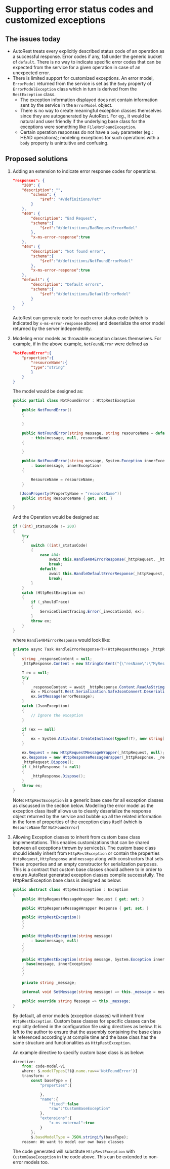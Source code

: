 # Supporting error status codes and customized exceptions
## The issues today
- AutoRest treats every explicitly described status code of an operation as a successful response. Error codes if any, fall under the generic bucket of `default`. There is no way to indicate specific error codes that can be expected from the service for a given operation in case of an unexpected error. 
- There is limited support for customized exceptions. An error model, `ErrorModel` returned from the service is set as the `Body` property of `ErrorModelException` class which in turn is derived from the `RestException` class. 
    - The exception information displayed does not contain information sent by the service in the `ErrorModel` object. 
    - There is no way to create meaningful exception classes themselves since they are autogenerated by AutoRest. For eg., it would be natural and user friendly if the underlying base class for the exceptions were something like `FileNotFoundException`.
    - Certain operation responses do not have a `body` parameter (eg.: HEAD operations); modeling exceptions for such operations with a `body` property is unintuitive and confusing.

## Proposed solutions
1.  Adding an extension to indicate error response codes for operations. 
    ``` json
    "responses": {
        "200": {
        "description": "",
            "schema": {
                "$ref": "#/definitions/Pet"
            }
        },
        "400": {
            "description": "Bad Request",
            "schema":{
                "$ref":"#/definitions/BadRequestErrorModel"
            },
            "x-ms-error-response":true
        },
        "404": {
            "description": "Not found error",
            "schema":{
                "$ref":"#/definitions/NotFoundErrorModel"
            },
            "x-ms-error-response":true
        },
        "default": {
            "description": "Default errors",
            "schema":{
                "$ref":"#/definitions/DefaultErrorModel"
            }
        }
    }
    ```
    AutoRest can generate code for each error status code (which is indicated by `x-ms-error-response` above) and deserialize the error model returned by the server independently.

2.  Modeling error models as throwable exception classes themselves.
    For example, if in the above example, `NotFoundError` were defined as 
    ```json
    "NotFoundError":{
        "properties":{
            "resourceName":{
            "type":"string"
            }
        }
    }
    ```
    The model would be designed as:
    ```csharp
    public partial class NotFoundError : HttpRestException
    {
        public NotFoundError()
        {

        }

        public NotFoundError(string message, string resourceName = default(string))
            : this(message, null, resourceName)
        {

        }

        public NotFoundError(string message, System.Exception innerException, string resourceName = default(string))
            : base(message, innerException)
        {

            ResourceName = resourceName;
        }

       [JsonProperty(PropertyName = "resourceName")]
        public string ResourceName { get; set; }

    }

    ```
    And the Operation would be designed as:
    ```csharp
    if ((int)_statusCode != 200)
    {
        try
        {
            switch ((int)_statusCode)
            {
                case 404:
                    await this.Handle404ErrorResponse(_httpRequest, _httpResponse);
                    break;
                default:
                    await this.HandleDefaultErrorResponse(_httpRequest, _httpResponse, (int)_statusCode);
                    break;
            }
        }
        catch (HttpRestException ex)
        {
            if (_shouldTrace)
            {
                ServiceClientTracing.Error(_invocationId, ex);
            }
            throw ex;
        }
    }
    ```
    where `Handle404ErrorResponse` would look like:
    ```csharp
    private async Task HandleErrorResponse<T>(HttpRequestMessage _httpRequest, HttpResponseMessage _httpResponse, string errorMessage) where T : HttpRestException
    {
        string _responseContent = null;
        _httpResponse.Content = new StringContent("{\"resName\":\"MyResource\"}");

        T ex = null;
        try
        {
            _responseContent = await _httpResponse.Content.ReadAsStringAsync().ConfigureAwait(false);
            ex = Microsoft.Rest.Serialization.SafeJsonConvert.DeserializeObject<T>(_responseContent, Client.DeserializationSettings);
            ex.SetMessage(errorMessage);
        }
        catch (JsonException)
        {
            // Ignore the exception
        }

        if (ex == null)
        {
            ex = System.Activator.CreateInstance(typeof(T), new string[] { errorMessage }) as T;
        }

        ex.Request = new HttpRequestMessageWrapper(_httpRequest, null);
        ex.Response = new HttpResponseMessageWrapper(_httpResponse, _responseContent);
        _httpRequest.Dispose();
        if (_httpResponse != null)
        {
            _httpResponse.Dispose();
        }
        throw ex;
    }
    ```
    Note: `HttpRestException` is a generic base case for all exception classes as discussed in the section below. 
    Modelling the error model as the exception class itself allows us to cleanly deserialize the response object returned by the service and bubble up all the related information in the form of properties of the exception class itself (which is `ResourceName` for `NotFoundError`)

3.  Allowing Exception classes to inherit from custom base class implementations. 
    This enables customizations that can be shared between all exceptions thrown by service(s). The custom base class should ideally inherit from `HttpRestException` or contain the properties `HttpRequest`, `HttpResponse` and `message` along with constructors that sets these properties and an empty constructor for serialization purposes. This is a contract that custom base classes should adhere to in order to ensure AutoRest generated exception classes compile successfully.
    The HttpRestException base class is designed as below:
    ```csharp
    public abstract class HttpRestException : Exception
    {
        public HttpRequestMessageWrapper Request { get; set; }

        public HttpResponseMessageWrapper Response { get; set; }

        public HttpRestException()
        {
        }

        public HttpRestException(string message)
            : base(message, null)
        {
        }

        public HttpRestException(string message, System.Exception innerException)
        : base(message, innerException)
        {
        }

        private string _message;

        internal void SetMessage(string message) => this._message = message;

        public override string Message => this._message;
    }
    ```
    By default, all error models (exception classes) will inherit from `HttpRestException`.
    Custom base classes for specific classes can be explicitly defined in the configuration file using directives as below. It is left to the author to ensure that the assembly containing the base class is referenced accordingly at compile time and the base class has the same structure and functionalities as `HttpRestException`. 
    
    An example directive to specify custom base class is as below:
    ```javascript
    directive:
        from: code-model-v1
        where: $.modelTypes[?(@.name.raw=='NotFoundError')]
        transform: >
            const baseType = {
                "properties":{

                },
                "name":{
                    "fixed":false
                    "raw":"CustomBaseException"
                },
                "extensions":{
                    "x-ms-external":true
                }
            };
            $.baseModelType = JSON.stringify(baseType);
        reason: We want to model our own base classes
    ```
    The code generated will substitute `HttpRestException` with `CustomBaseException` in the code above. This can be extended to non-error models too.